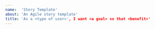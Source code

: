 ```yaml
---
name:  'Story Template' 
about: 'An Agile story template'
title: 'As a <type of user>', I want <a goal> so that <benefit>'
---
```

